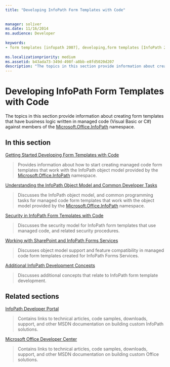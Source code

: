 ```yaml
---
title: "Developing InfoPath Form Templates with Code"
 
 
manager: soliver
ms.date: 11/16/2014
ms.audience: Developer
 
keywords:
- form templates [infopath 2007], developing,form templates [InfoPath 2007], managed code,InfoPath 2007,managed code form templates [InfoPath 2007]
 
ms.localizationpriority: medium
ms.assetid: b43ada73-349d-498f-a8bb-e8fd5020d207
description: "The topics in this section provide information about creating form templates that have business logic written in managed code (Visual Basic or C#) against members of the Microsoft.Office.InfoPath namespace."
---
```


# Developing InfoPath Form Templates with Code

The topics in this section provide information about creating form templates that have business logic written in managed code (Visual Basic or C#) against members of the [Microsoft.Office.InfoPath](https://msdn.microsoft.com/library/Microsoft.Office.InfoPath.aspx) namespace. 
  
## In this section

[Getting Started Developing Form Templates with Code](getting-started-developing-form-templates-with-code.md)
  
> Provides information about how to start creating managed code form templates that work with the InfoPath object model provided by the [Microsoft.Office.InfoPath](https://msdn.microsoft.com/library/Microsoft.Office.InfoPath.aspx) namespace. 
    
[Understanding the InfoPath Object Model and Common Developer Tasks](understanding-the-infopath-object-model-and-common-developer-tasks.md)
  
> Discusses the InfoPath object model, and common programming tasks for managed code form templates that work with the object model provided by the [Microsoft.Office.InfoPath](https://msdn.microsoft.com/library/Microsoft.Office.InfoPath.aspx) namespace. 
    
[Security in InfoPath Form Templates with Code](security-in-infopath-form-templates-with-code.md)
  
> Discusses the security model for InfoPath form templates that use managed code, and related security procedures.
    
[Working with SharePoint and InfoPath Forms Services](working-with-sharepoint-and-infopath-forms-services.md)
  
> Discusses object model support and feature compatibility in managed code form templates created for InfoPath Forms Services. 
    
[Additional InfoPath Development Concepts](additional-infopath-development-concepts.md)
  
> Discusses additional concepts that relate to InfoPath form template development.
    
## Related sections

[InfoPath Developer Portal](https://go.microsoft.com/fwlink?LinkID=11689)
  
> Contains links to technical articles, code samples, downloads, support, and other MSDN documentation on building custom InfoPath solutions.
    
[Microsoft Office Developer Center](https://go.microsoft.com/fwlink?LinkID=27128)
  
> Contains links to technical articles, code samples, downloads, support, and other MSDN documentation on building custom Office solutions.
    

